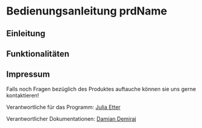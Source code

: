 # Bedienungsanleitung prdName

## Einleitung

## Funktionalitäten

## Impressum

Falls noch Fragen bezüglich des Produktes auftauche können sie uns gerne kontaktieren!

Verantwortliche für das Programm: [Julia Etter](mailto:julia.etter@edu.gbssg.ch)

Verantwortlicher Dokumentationen: [Damian Demiraj](mailto:damian.demiraj@edu.gbssg.ch)



